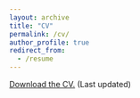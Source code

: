 ```yaml
---
layout: archive
title: "CV"
permalink: /cv/
author_profile: true
redirect_from:
  - /resume
---
```


[Download the CV.](https://www.dropbox.com/scl/fi/k5eu05y6cpp76zq6b5oiy/Jeongho_Choi_cv.pdf?rlkey=2867edcjow0izaa47qbzljtzk&st=b4fzhlmp&dl=0) (Last updated)

